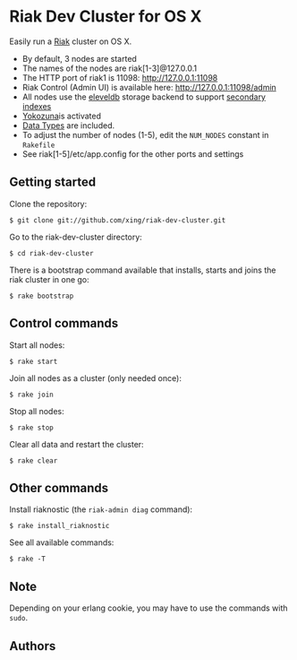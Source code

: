 # Riak Dev Cluster for OS X

Easily run a [Riak](http://wiki.basho.com/Riak.html) cluster on OS X.

* By default, 3 nodes are started
* The names of the nodes are riak[1-3]@127.0.0.1
* The HTTP port of riak1 is 11098: <http://127.0.0.1:11098>
* Riak Control (Admin UI) is available here: <http://127.0.0.1:11098/admin>
* All nodes use the [eleveldb](http://wiki.basho.com/LevelDB.html) storage backend
  to support [secondary indexes](http://wiki.basho.com/Secondary-Indexes.html)
* [Yokozuna]()is activated
* [Data Types]() are included.  
* To adjust the number of nodes (1-5), edit the `NUM_NODES` constant in `Rakefile`
* See riak[1-5]/etc/app.config for the other ports and settings

## Getting started

Clone the repository:

    $ git clone git://github.com/xing/riak-dev-cluster.git

Go to the riak-dev-cluster directory:

    $ cd riak-dev-cluster

There is a bootstrap command available that installs, starts and joins the riak cluster in one go:

    $ rake bootstrap

## Control commands

Start all nodes:

    $ rake start

Join all nodes as a cluster (only needed once):

    $ rake join

Stop all nodes:

    $ rake stop

Clear all data and restart the cluster:

    $ rake clear

## Other commands

Install riaknostic (the `riak-admin diag` command):

    $ rake install_riaknostic

See all available commands:

    $ rake -T

## Note

Depending on your erlang cookie, you may have to use the commands with `sudo`.

## Authors

